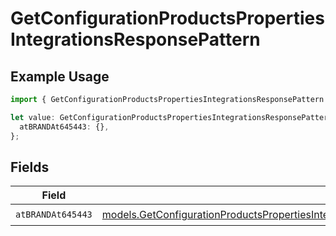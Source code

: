 # GetConfigurationProductsPropertiesIntegrationsResponsePattern

## Example Usage

```typescript
import { GetConfigurationProductsPropertiesIntegrationsResponsePattern } from "@vercel/sdk/models/getconfigurationproductsop.js";

let value: GetConfigurationProductsPropertiesIntegrationsResponsePattern = {
  atBRANDAt645443: {},
};
```

## Fields

| Field                                                                                                                                                                                                                                                                                                | Type                                                                                                                                                                                                                                                                                                 | Required                                                                                                                                                                                                                                                                                             | Description                                                                                                                                                                                                                                                                                          |
| ---------------------------------------------------------------------------------------------------------------------------------------------------------------------------------------------------------------------------------------------------------------------------------------------------- | ---------------------------------------------------------------------------------------------------------------------------------------------------------------------------------------------------------------------------------------------------------------------------------------------------- | ---------------------------------------------------------------------------------------------------------------------------------------------------------------------------------------------------------------------------------------------------------------------------------------------------- | ---------------------------------------------------------------------------------------------------------------------------------------------------------------------------------------------------------------------------------------------------------------------------------------------------- |
| `atBRANDAt645443`                                                                                                                                                                                                                                                                                    | [models.GetConfigurationProductsPropertiesIntegrationsResponse200ApplicationJSONResponseBodyProductsMetadataSchema8ItemsPatternAtBRANDAt645443](../models/getconfigurationproductspropertiesintegrationsresponse200applicationjsonresponsebodyproductsmetadataschema8itemspatternatbrandat645443.md) | :heavy_check_mark:                                                                                                                                                                                                                                                                                   | N/A                                                                                                                                                                                                                                                                                                  |
